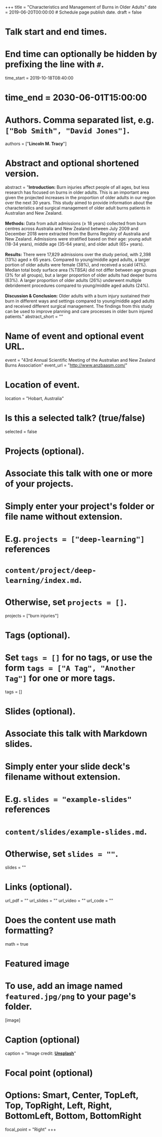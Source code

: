 +++
title = "Characteristics and Management of Burns in Older Adults"
date = 2019-06-20T00:00:00  # Schedule page publish date.
draft = false

# Talk start and end times.
#   End time can optionally be hidden by prefixing the line with `#`.
time_start = 2019-10-18T08:40:00
# time_end = 2030-06-01T15:00:00

# Authors. Comma separated list, e.g. `["Bob Smith", "David Jones"]`.
authors = ["**Lincoln M. Tracy**"]

# Abstract and optional shortened version.
abstract = "**Introduction:** Burn injuries affect people of all ages, but less research has focused on burns in older adults. This is an important area given the projected increases in the proportion of older adults in our region over the next 30 years. This study aimed to provide information about the characteristics and surgical management of older adult burns patients in Australian and New Zealand. <br/> <br/> **Methods:** Data from adult admissions (≥ 18 years) collected from burn centres across Australia and New Zealand between July 2009 and December 2018 were extracted from the Burns Registry of Australia and New Zealand. Admissions were stratified based on their age: young adult (18-34 years), middle age (35-64 years), and older adult (65+ years). <br/> <br/> **Results:** There were 17,829 admissions over the study period, with 2,398 (13%) aged ≥ 65 years. Compared to young/middle aged adults, a larger portion of older adults were female (38%), and received a scald (41%). Median total body surface area (%TBSA) did not differ between age groups (3% for all groups), but a larger proportion of older adults had deeper burns (63%). A larger proportion of older adults (26%) underwent multiple debridement procedures compared to young/middle aged adults (24%). <br/> <br/> **Discussion & Conclusion:** Older adults with a burn injury sustained their burn in different ways and settings compared to young/middle aged adults and received different surgical management. The findings from this study can be used to improve planning and care processes in older burn injured patients."
abstract_short = ""

# Name of event and optional event URL.
event = "43rd Annual Scientific Meeting of the Australian and New Zealand Burns Association"
event_url = "http://www.anzbaasm.com/"

# Location of event.
location = "Hobart, Australia"

# Is this a selected talk? (true/false)
selected = false

# Projects (optional).
#   Associate this talk with one or more of your projects.
#   Simply enter your project's folder or file name without extension.
#   E.g. `projects = ["deep-learning"]` references 
#   `content/project/deep-learning/index.md`.
#   Otherwise, set `projects = []`.
projects = ["burn injuries"]

# Tags (optional).
#   Set `tags = []` for no tags, or use the form `tags = ["A Tag", "Another Tag"]` for one or more tags.
tags = []

# Slides (optional).
#   Associate this talk with Markdown slides.
#   Simply enter your slide deck's filename without extension.
#   E.g. `slides = "example-slides"` references 
#   `content/slides/example-slides.md`.
#   Otherwise, set `slides = ""`.
slides = ""

# Links (optional).
url_pdf = ""
url_slides = ""
url_video = ""
url_code = ""

# Does the content use math formatting?
math = true

# Featured image
# To use, add an image named `featured.jpg/png` to your page's folder. 
[image]
  # Caption (optional)
  caption = "Image credit: [**Unsplash**](https://unsplash.com/photos/bzdhc5b3Bxs)"

  # Focal point (optional)
  # Options: Smart, Center, TopLeft, Top, TopRight, Left, Right, BottomLeft, Bottom, BottomRight
  focal_point = "Right"
+++


